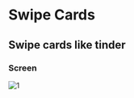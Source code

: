 # Swipe Cards
## Swipe cards like tinder

### Screen
![1](https://user-images.githubusercontent.com/10918083/33205727-026897ec-d12e-11e7-94f8-f83ca9cc137a.png)
